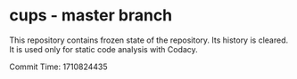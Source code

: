 # cups - master branch

This repository contains frozen state of the repository.
Its history is cleared. It is used only for static code
analysis with Codacy.

Commit Time: 1710824435